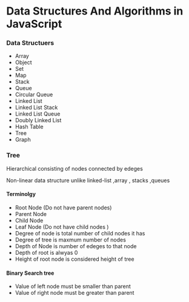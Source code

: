 # Data Structures And Algorithms in JavaScript

### Data Structuers
-   Array
-   Object
-   Set
-   Map
-   Stack
-   Queue
-   Circular Queue
-   Linked List
-   Linked List Stack
-   Linked List Queue
-   Doubly Linked List
-   Hash Table
-   Tree
-   Graph

### Tree 

Hierarchical consisting of nodes connected by edeges 

Non-linear data structure unlike linked-list ,array , stacks ,queues 

#### Terminolgy 
- Root Node (Do not have parent nodes)
- Parent Node 
- Child Node
- Leaf Node (Do not have child nodes )
- Degree of node is total number of child nodes it has 
- Degree of tree is maxmum number of nodes
- Depth of Node is number of edeges to that node
- Depth of root is alwyas 0 
- Height of root node is considered height of tree

#### Binary Search tree

- Value of left node must be smaller than parent 
- Value of right node must be greater than parent
